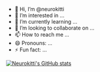 - 👋 Hi, I’m @neurokitti
- 👀 I’m interested in ...
- 🌱 I’m currently learning ...
- 💞️ I’m looking to collaborate on ...
- 📫 How to reach me ...
- 😄 Pronouns: ...
- ⚡ Fun fact: ...

<!---
neurokitti/neurokitti is a ✨ special ✨ repository because its `README.md` (this file) appears on your GitHub profile.
You can click the Preview link to take a look at your changes.
--->
[![Neurokitti's GitHub stats](https://github-readme-stats.vercel.app/api?username=neurokitti&theme=apprentice&show_icons=true)](https://github.com/anuraghazra/github-readme-stats)
